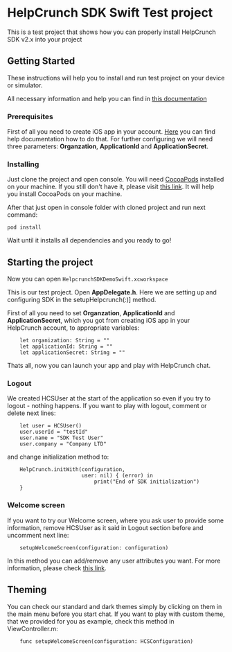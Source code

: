 # HelpCrunch SDK Swift Test project

This is a test project that shows how you can properly install HelpCrunch SDK v2.x into your project

## Getting Started

These instructions will help you to install and run test project on your device or simulator.

All necessary information and help you can find in [this documentation](https://docs.helpcrunch.com/ios-sdk.html)

### Prerequisites

First of all you need to create iOS app in your account. [Here](https://docs.helpcrunch.com/ios-sdk.html#create-a-new-app) you can find help documentation how to do that. For further configuring we will need three parameters: **Organzation**, **ApplicationId** and **ApplicationSecret**. 

### Installing

Just clone the project and open console. You will need [CocoaPods](https://cocoapods.org/) installed on your machine. If you still don't have it, please visit [this link](https://guides.cocoapods.org/using/getting-started.html). It will help you install CocoaPods on your machine. 

After that just open in console folder with cloned project and run next command:

```
pod install
```

Wait until it installs all dependencies and you ready to go!

## Starting the project

Now you can open
```HelpcrunchSDKDemoSwift.xcworkspace```

This is our test project. Open **AppDelegate.h**. Here we are setting up and configuring SDK in the setupHelpcrunch(:)] method.

First of all you need to set **Organzation**, **ApplicationId** and **ApplicationSecret**, which you got from creating iOS app in your HelpCrunch account, to appropriate variables:
```
    let organization: String = ""
    let applicationId: String = ""
    let applicationSecret: String = "" 
 ```

Thats all, now you can launch your app and play with HelpCrunch chat.

### Logout

We created HCSUser at the start of the application so even if you try to logout - nothing happens. If you want to play with logout, comment or delete next lines:
```
    let user = HCSUser()
    user.userId = "testId"
    user.name = "SDK Test User"
    user.company = "Company LTD"
```

and change initialization method to:
```
    HelpCrunch.initWith(configuration,
                        user: nil) { (error) in
                            print("End of SDK initialization")
    }
```

### Welcome screen

If you want to try our Welcome screen, where you ask user to provide some information, remove HCSUser as it said in Logout section before and uncomment next line:
```
    setupWelcomeScreen(configuration: configuration)
```

In this method you can add/remove any user attributes you want. For more information, please check [this link](https://docs.helpcrunch.com/ios-sdk.html?#welcome-screen).

## Theming

You can check our standard and dark themes simply by clicking on them in the main menu before you start chat. If you want to play with custom theme, that we provided for you as example, check this method in ViewController.m:
```
    func setupWelcomeScreen(configuration: HCSConfiguration)
```
